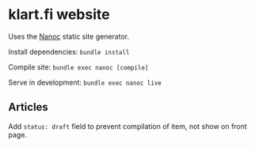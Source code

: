 # klart.fi website

Uses the [Nanoc](https://nanoc.app/) static site generator.

Install dependencies: `bundle install`

Compile site: `bundle exec nanoc [compile]`

Serve in development: `bundle exec nanoc live`

## Articles

Add `status: draft` field to prevent compilation of item, not show on front page.
